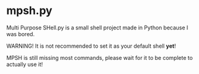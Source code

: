 # mpsh.py
Multi Purpose SHell.py is a small shell project made in Python because I was bored.

WARNING! It is not recommended to set it as your default shell **yet**!

MPSH is still missing most commands, please wait for it to be complete to actually use it!
